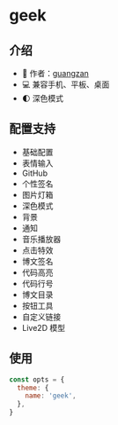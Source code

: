 
<script setup>
import darkDesktop from '/theme-screenshots/geek-desktop-dark.png'

const screenshots = {
  desktop: {light: '待上传...', dark: darkDesktop},
  pad: "待上传...",
  phone:  "待上传...",
}
</script>

# geek

<Screenshot 
    :desktop="screenshots.desktop"
    :pad="screenshots.pad"
    :phone="screenshots.phone"
/>

<!-- {light: '待上传...', dark: '/theme-screenshots/geek-pad-dark.png'}
{light: '待上传...', dark: '/theme-screenshots/geek-phone-dark.png'} -->
## 介绍

- 👔 作者：[guangzan](https://www.cnblogs.com/guangzan/)
- 💻 兼容手机、平板、桌面
- 🌓 深色模式

## 配置支持

- 基础配置
- 表情输入
- GitHub
- 个性签名
- 图片灯箱
- 深色模式
- 背景
- 通知
- 音乐播放器
- 点击特效
- 博文签名
- 代码高亮
- 代码行号
- 博文目录
- 按钮工具
- 自定义链接
- Live2D 模型

## 使用


```js
const opts = {
  theme: {
    name: 'geek',
  },
}
```
